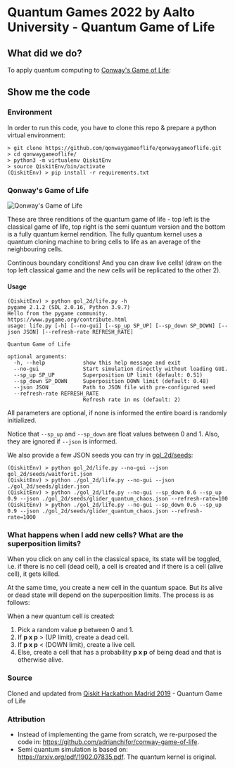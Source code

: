 # Quantum Games 2022 by Aalto University - Quantum Game of Life

## What did we do?

To apply quantum computing to [Conway's Game of Life](https://en.wikipedia.org/wiki/Conway%27s_Game_of_Life):

## Show me the code

### Environment

In order to run this code, you have to clone this repo & prepare a python virtual environment:

```
> git clone https://github.com/qonwaygameoflife/qonwaygameoflife.git
> cd qonwaygameoflife/
> python3 -m virtualenv QiskitEnv
> source QiskitEnv/bin/activate
(QiskitEnv) > pip install -r requirements.txt
```

### Qonway's Game of Life

![Qonway's Game of Life](https://raw.githubusercontent.com/qonwaygameoflife/qonwaygameoflife/master/images/life.jpeg)

These are three renditions of the quantum game of life - top left is the classical game of life, top right is the semi quantum version
and the bottom is a fully quantum kernel rendition. The fully quantum kernel uses a quantum cloning machine to bring cells to life as an average of the neighbouring cells.

Continous boundary conditions! And you can draw live cells! (draw on the top left classical game and the new cells will be replicated to the other 2).

#### Usage

```
(QiskitEnv) > python gol_2d/life.py -h
pygame 2.1.2 (SDL 2.0.16, Python 3.9.7)
Hello from the pygame community. https://www.pygame.org/contribute.html
usage: life.py [-h] [--no-gui] [--sp_up SP_UP] [--sp_down SP_DOWN] [--json JSON] [--refresh-rate REFRESH_RATE]

Quantum Game of Life

optional arguments:
  -h, --help            show this help message and exit
  --no-gui              Start simulation directly without loading GUI.
  --sp_up SP_UP         Superposition UP limit (default: 0.51)
  --sp_down SP_DOWN     Superposition DOWN limit (default: 0.48)
  --json JSON           Path to JSON file with pre-configured seed
  --refresh-rate REFRESH_RATE
                        Refresh rate in ms (default: 2)
```

All parameters are optional, if none is informed the entire board is randomly initialized.

Notice that `--sp_up` and `--sp_down` are float values between 0 and 1. Also, they are ignored if `--json` is informed.

We also provide a few JSON seeds you can try in [gol_2d/seeds](gol_2d/seeds):

```
(QiskitEnv) > python gol_2d/life.py --no-gui --json gol_2d/seeds/waitforit.json
(QiskitEnv) > python ./gol_2d/life.py --no-gui --json ./gol_2d/seeds/glider.json
(QiskitEnv) > python ./gol_2d/life.py --no-gui --sp_down 0.6 --sp_up 0.9 --json ./gol_2d/seeds/glider_quantum_chaos.json --refresh-rate=100
(QiskitEnv) > python ./gol_2d/life.py --no-gui --sp_down 0.6 --sp_up 0.9 --json ./gol_2d/seeds/glider_quantum_chaos.json --refresh-rate=1000
```

### What happens when I add new cells? What are the superposition limits?

When you click on any cell in the classical space, its state will be toggled, i.e. if there is no cell (dead cell), a cell is created and if there is a cell (alive cell), it gets killed.

At the same time, you create a new cell in the quantum space. But its alive or dead state will depend on the superposition limits.
The process is as follows:

When a new quantum cell is created:
1. Pick a random value **p** between 0 and 1.
1. If **p x p** > (UP limit), create a dead cell.
1. If **p x p** < (DOWN limit), create a live cell.
1. Else, create a cell that has a probability **p x p** of being dead and that is otherwise alive.

### Source

Cloned and updated from [Qiskit Hackathon Madrid 2019](https://madrid.qiskit.camp/) - Quantum Game of Life

### Attribution

* Instead of implementing the game from scratch, we re-purposed the code in: https://github.com/adrianchifor/conway-game-of-life.
* Semi quantum simulation is based on: https://arxiv.org/pdf/1902.07835.pdf. The quantum kernel is original.

